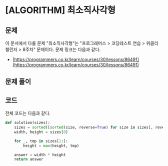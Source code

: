 # \[ALGORITHM\] 최소직사각형

## 문제

이 문서에서 다룰 문제 "최소직사각형"는 "프로그래머스 > 코딩테스트 연습 > 위클리 챌린지 > 8주차" 문제이다. 문제 링크는 다음과 같다.

* [https://programmers.co.kr/learn/courses/30/lessons/86491](https://programmers.co.kr/learn/courses/30/lessons/86491)

## 문제 풀이

## 코드

전체 코드는 다음과 같다.

```python
def solution(sizes):
    sizes = sorted([sorted(size, reverse=True) for size in sizes], reverse=True)
    width, height = sizes[0]

    for _, tmp in sizes[1:]:
        height = max(height, tmp)

    answer = width * height
    return answer
```